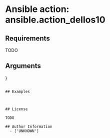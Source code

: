 # Ansible action: ansible.action_dellos10





## Requirements

TODO

## Arguments

}
```

## Examples



## License

TODO

## Author Information
  - ['UNKNOWN']
